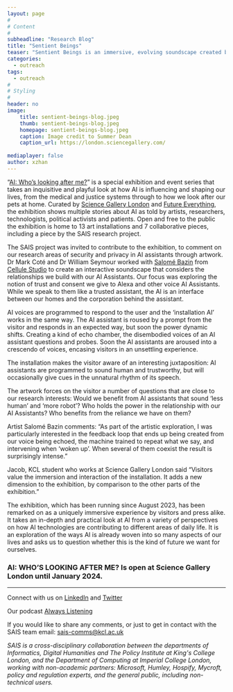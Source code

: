 ```yaml
---
layout: page
#
# Content
#
subheadline: "Research Blog"
title: "Sentient Beings"
teaser: "Sentient Beings is an immersive, evolving soundscape created by Salomé Bazin in collaboration with SAIS researchers William Seymour and Mark Coté for Science Gallery London."
categories:
  - outreach
tags:
  - outreach
#
# Styling
#
header: no
image:
    title: sentient-beings-blog.jpeg
    thumb: sentient-beings-blog.jpeg
    homepage: sentient-beings-blog.jpeg
    caption: Image credit to Summer Dean
    caption_url: https://london.sciencegallery.com/
  
mediaplayer: false
author: xzhan
---
```


“[AI: Who’s looking after me?](https://london.sciencegallery.com/ai-season)” is a special exhibition and event series that takes an inquisitive and playful look at how AI is influencing and shaping our lives, from the medical and justice systems through to how we look after our pets at home. Curated by [Science Gallery London](https://london.sciencegallery.com/) and [Future Everything](https://futureeverything.org/), the exhibition shows multiple stories about AI as told by artists, researchers, technologists, political activists and patients. Open and free to the public the exhibition is home to 13 art installations and 7 collaborative pieces, including a piece by the SAIS research project. 

The SAIS project was invited to contribute to the exhibition, to comment on our research areas of security and privacy in AI assistants through artwork. Dr Mark Coté and Dr William Seymour worked with [Salomé Bazin](https://salomebazin.com/) from [Cellule Studio](https://www.cellule.co.uk/) to create an interactive soundscape that considers the relationships we build with our AI Assistants. Our focus was exploring the notion of trust and consent we give to Alexa and other voice AI Assistants. While we speak to them like a trusted assistant, the AI is an interface between our homes and the corporation behind the assistant. 

AI voices are programmed to respond to the user and the ‘installation AI’ works in the same way. The AI assistant is roused by a prompt from the visitor and responds in an expected way, but soon the power dynamic shifts. Creating a kind of echo chamber, the disembodied voices of an AI assistant questions and probes. Soon the AI assistants are aroused into a crescendo of voices, encasing visitors in an unsettling experience. 

The installation makes the visitor aware of an interesting juxtaposition: AI assistants are programmed to sound human and trustworthy, but will occasionally give cues in the unnatural rhythm of its speech. 

The artwork forces on the visitor a number of questions that are close to our research interests: Would we benefit from AI assistants that sound ‘less human’ and ‘more robot’? Who holds the power in the relationship with our AI Assistants? Who benefits from the reliance we have on them?

Artist Salomé Bazin comments: “As part of the artistic exploration, I was particularly interested in the feedback loop that ends up being created from our voice being echoed, the machine trained to repeat what we say, and intervening when ‘woken up’. When several of them coexist the result is surprisingly intense.”

Jacob, KCL student who works at Science Gallery London said “Visitors value the immersion and interaction of the installation. It adds a new dimension to the exhibition, by comparison to the other parts of the exhibition.”

The exhibition, which has been running since August 2023, has been remarked on as a uniquely immersive experience by visitors and press alike. It takes an in-depth and practical look at AI from a variety of perspectives on how AI technologies are contributing to different areas of daily life. It is an exploration of the ways AI is already woven into so many aspects of our lives and asks us to question whether this is the kind of future we want for ourselves.


### AI: WHO’S LOOKING AFTER ME? Is open at Science Gallery London until January 2024.



<hr />

Connect with us on [LinkedIn](https://www.linkedin.com/company/sais-project/) and [Twitter](https://twitter.com/SecureAI_SAIS)

Our podcast [Always Listening](https://secure-ai-assistants.github.io/outreach/podcast1/)

If you would like to share any comments, or just to get in contact with the SAIS team email: sais-comms@kcl.ac.uk

_SAIS is a cross-disciplinary collaboration between the departments of Informatics, Digital Humanities and The Policy Institute at King's College London, and the Department of Computing at Imperial College London, working with non-academic partners: Microsoft, Humley, Hospify, Mycroft, policy and regulation experts, and the general public, including non-technical users._

